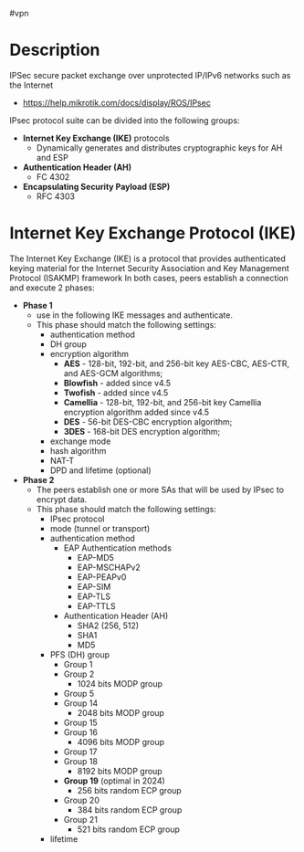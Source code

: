 #vpn

# Description
IPSec secure packet exchange over unprotected IP/IPv6 networks such as the Internet
- https://help.mikrotik.com/docs/display/ROS/IPsec

IPsec protocol suite can be divided into the following groups:
- **Internet Key Exchange (IKE)** protocols
	- Dynamically generates and distributes cryptographic keys for AH and ESP
- **Authentication Header (AH)** 
	- FC 4302
- **Encapsulating Security Payload (ESP)**
	- RFC 4303

# Internet Key Exchange Protocol (IKE)
The Internet Key Exchange (IKE) is a protocol that provides authenticated keying material for the Internet Security Association and Key Management Protocol (ISAKMP) framework
In both cases, peers establish a connection and execute 2 phases:
- **Phase 1**
	- use in the following IKE messages and authenticate. 
	- This phase should match the following settings:
		- authentication method
		- DH group
		- encryption algorithm
			- **AES** - 128-bit, 192-bit, and 256-bit key AES-CBC, AES-CTR, and AES-GCM algorithms;
			- **Blowfish** - added since v4.5
			- **Twofish** - added since v4.5
			- **Camellia** - 128-bit, 192-bit, and 256-bit key Camellia encryption algorithm added since v4.5
			- **DES** - 56-bit DES-CBC encryption algorithm;
			- **3DES** - 168-bit DES encryption algorithm;
		- exchange mode
		- hash algorithm
		- NAT-T
		- DPD and lifetime (optional)
- **Phase 2**
	- The peers establish one or more SAs that will be used by IPsec to encrypt data.
	- This phase should match the following settings:
		- IPsec protocol
		- mode (tunnel or transport)
		- authentication method
			- EAP Authentication methods
				- EAP-MD5
				- EAP-MSCHAPv2
				- EAP-PEAPv0
				- EAP-SIM
				- EAP-TLS
				- EAP-TTLS
			- Authentication Header (AH)
				- SHA2 (256, 512)
				- SHA1
				- MD5
		- PFS (DH) group
			- Group 1
			- Group 2
				- 1024 bits MODP group
			- Group 5
			- Group 14
				- 2048 bits MODP group
			- Group 15
			- Group 16
				- 4096 bits MODP group
			- Group 17
			- Group 18
				- 8192 bits MODP group
			- **Group 19** (optimal in 2024)
				- 256 bits random ECP group
			- Group 20
				- 384 bits random ECP group
			- Group 21
				- 521 bits random ECP group
		- lifetime

